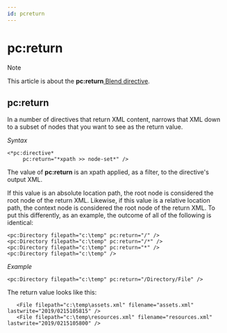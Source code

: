 ```yaml
---
id: pcreturn
---
```


# pc:return



> [!NOTE]
> This article is about the **pc:return**[ Blend directive](/docs/Repositories/Blend_directives).

## **pc:return**

In a number of directives that return XML content, narrows that XML down to a subset of nodes that you want to see as the return value.

*Syntax*

```
<*pc:directive*
     pc:return="*xpath >> node-set*" />
```

The value of **pc:return** is an xpath applied, as a filter, to the directive's output XML.

If this value is an absolute location path, the root node is considered the root node of the return XML. Likewise, if this value is a relative location path, the context node is considered the root node of the return XML. To put this differently, as an example, the outcome of all of the following is identical:

```language-xml
<pc:Directory filepath="c:\temp" pc:return="/" />
<pc:Directory filepath="c:\temp" pc:return="/*" />
<pc:Directory filepath="c:\temp" pc:return="*" />
<pc:Directory filepath="c:\temp" />
```

*Example*

```language-xml
<pc:Directory filepath="c:\temp" pc:return="/Directory/File" />
```

The return value looks like this:

```language-xml
   <File filepath="c:\temp\assets.xml" filename="assets.xml" lastwrite="2019/0215105815" />
   <File filepath="c:\temp\resources.xml" filename="resources.xml" lastwrite="2019/0215105800" />
```

 